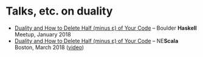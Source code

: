 # Talks, etc. on duality

- [Duality and How to Delete Half (minus ε) of Your Code](duality-boulder-haskell.org) – Boulder **Haskell** Meetup, January 2018
- [Duality and How to Delete Half (minus ε) of Your Code](duality-nescala.org) – NE**Scala** Boston, March 2018 ([video](https://www.youtube.com/watch?v=VGZi4nTgZxs))
